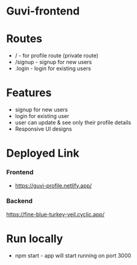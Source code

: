 # Guvi-frontend

# Routes 
- / - for profile route (private route)
- /signup - signup for new users
- .login - login for existing users

# Features
- signup for new users
- login for existing user
- user can update & see only their profile details
- Responsive UI designs

# Deployed Link 
### Frontend
- https://guvi-profile.netlify.app/
### Backend
https://fine-blue-turkey-veil.cyclic.app/

# Run locally
- npm start - app will start running on port 3000
